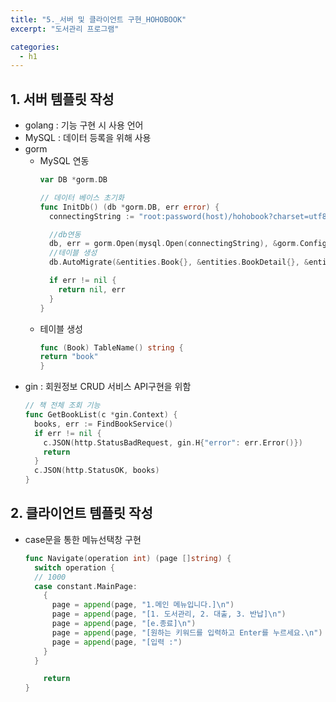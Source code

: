 ```yaml
---
title: "5._서버 및 클라이언트 구현_HOHOBOOK"
excerpt: "도서관리 프로그램"

categories:
  - h1
---
```


## 1. 서버 템플릿 작성
- golang : 기능 구현 시 사용 언어
- MySQL : 데이터 등록을 위해 사용
- gorm
  - MySQL 연동
    ```go
    var DB *gorm.DB

    // 데이터 베이스 초기화
    func InitDb() (db *gorm.DB, err error) {
      connectingString := "root:password(host)/hohobook?charset=utf8&parseTime=True&loc=Local"

      //db연동
      db, err = gorm.Open(mysql.Open(connectingString), &gorm.Config{})        
      //테이블 생성  
      db.AutoMigrate(&entities.Book{}, &entities.BookDetail{}, &entities.Rent{}) 

      if err != nil {
        return nil, err
      }
    }
    ```
  - 테이블 생성
    ```go
    func (Book) TableName() string {
    return "book"
    }
    ```
- gin : 회원정보 CRUD 서비스 API구현을 위함
    ```go
    // 책 전체 조회 기능
    func GetBookList(c *gin.Context) {
      books, err := FindBookService()
      if err != nil {
        c.JSON(http.StatusBadRequest, gin.H{"error": err.Error()})
        return
      }
      c.JSON(http.StatusOK, books)
    }
    ```

## 2. 클라이언트 템플릿 작성
- case문을 통한 메뉴선택창 구현
  ```go
  func Navigate(operation int) (page []string) {
    switch operation {
    // 1000
    case constant.MainPage:
      {
        page = append(page, "1.메인 메뉴입니다.]\n")
        page = append(page, "[1. 도서관리, 2. 대출, 3. 반납]\n")
        page = append(page, "[e.종료]\n")
        page = append(page, "[원하는 키워드를 입력하고 Enter를 누르세요.\n")
        page = append(page, "[입력 :")
      }
    }

	  return
  }  
  ```